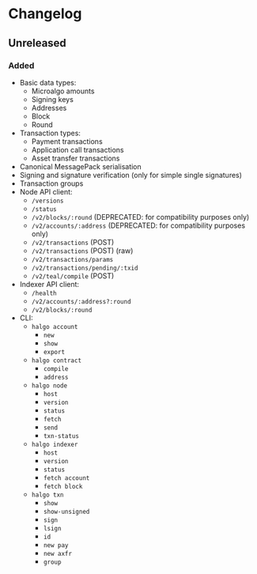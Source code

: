<!--
SPDX-FileCopyrightText: 2021 Serokell <https://serokell.io/>

SPDX-License-Identifier: MPL-2.0
-->

# Changelog

## Unreleased

### Added

* Basic data types:
    * Microalgo amounts
    * Signing keys
    * Addresses
    * Block
    * Round
* Transaction types:
    * Payment transactions
    * Application call transactions
    * Asset transfer transactions
* Canonical MessagePack serialisation
* Signing and signature verification (only for simple single signatures)
* Transaction groups
* Node API client:
    * `/versions`
    * `/status`
    * `/v2/blocks/:round` (DEPRECATED: for compatibility purposes only)
    * `/v2/accounts/:address` (DEPRECATED: for compatibility purposes only)
    * `/v2/transactions` (POST)
    * `/v2/transactions` (POST) (raw)
    * `/v2/transactions/params`
    * `/v2/transactions/pending/:txid`
    * `/v2/teal/compile` (POST)
* Indexer API client:
    * `/health`
    * `/v2/accounts/:address?:round`
    * `/v2/blocks/:round`
* CLI:
    * `halgo account`
        * `new`
        * `show`
        * `export`
    * `halgo contract`
        * `compile`
        * `address`
    * `halgo node`
        * `host`
        * `version`
        * `status`
        * `fetch`
        * `send`
        * `txn-status`
    * `halgo indexer`
        * `host`
        * `version`
        * `status`
        * `fetch account`
        * `fetch block`
    * `halgo txn`
        * `show`
        * `show-unsigned`
        * `sign`
        * `lsign`
        * `id`
        * `new pay`
        * `new axfr`
        * `group`
